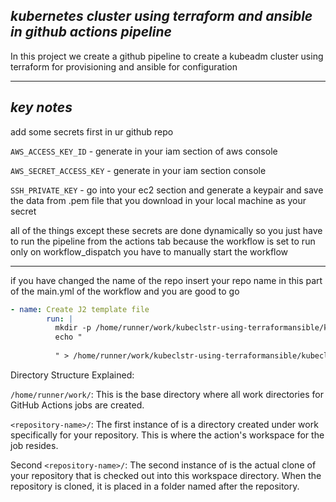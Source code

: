
## ***kubernetes cluster using terraform and ansible in github actions pipeline*** ##

In this project we create a github pipeline to create a kubeadm cluster using terraform for provisioning and ansible for configuration

---
## ***key notes*** ##

add some secrets first in ur github repo 

`AWS_ACCESS_KEY_ID` - generate in your iam section of aws console

`AWS_SECRET_ACCESS_KEY` - generate in your iam section console

`SSH_PRIVATE_KEY` - go into your ec2 section and generate a keypair and save the data from .pem file that you download in your local machine as your secret

all of the things except these secrets are done dynamically so you just have to run the pipeline from the actions tab
because the workflow is set to run only on workflow_dispatch you have to manually start the workflow

---
if you have changed the name of the repo insert your repo name in this part of the main.yml of the workflow and you are good to go

``` yaml
- name: Create J2 template file
        run: |
          mkdir -p /home/runner/work/kubeclstr-using-terraformansible/kubeclstr-using-terraformansible/templates # change the name two times here 
          echo "
          
          " > /home/runner/work/kubeclstr-using-terraformansible/kubeclstr-using-terraformansible/masterip.yaml.j2 # change the name two times here 
```

Directory Structure Explained:

`/home/runner/work/`:
This is the base directory where all work directories for GitHub Actions jobs are created.

`<repository-name>/`:
The first instance of <repository-name> is a directory created under work specifically for your repository. This is where the action's workspace for the job resides.

Second `<repository-name>/`:
The second instance of <repository-name> is the actual clone of your repository that is checked out into this workspace directory. When the repository is cloned, it is placed in a folder named after the repository.



